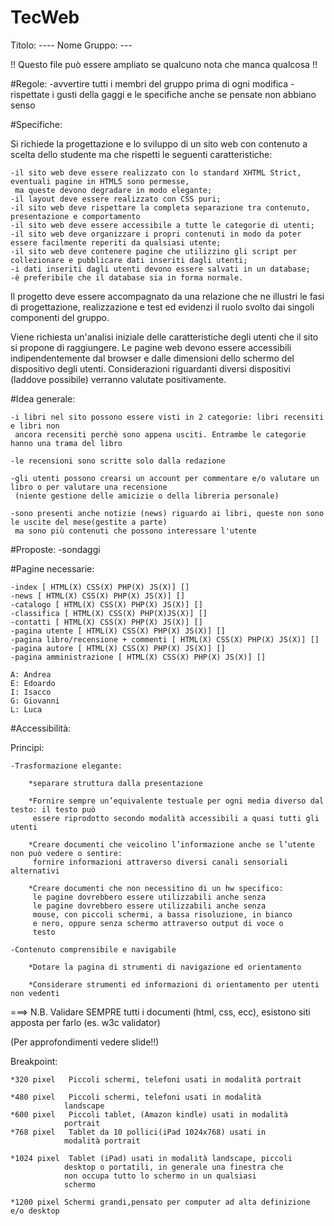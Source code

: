 # TecWeb

Titolo: ----
Nome Gruppo: ---

!! Questo file può essere ampliato se qualcuno nota che manca qualcosa !!

#Regole:
	-avvertire tutti i membri del gruppo prima di ogni modifica
	-rispettate i gusti della gaggi e le specifiche anche se pensate non abbiano senso

#Specifiche:

Si richiede la progettazione e lo sviluppo di un sito web con contenuto a scelta dello studente ma che rispetti le seguenti caratteristiche:

    -il sito web deve essere realizzato con lo standard XHTML Strict, eventuali pagine in HTML5 sono permesse, 
     ma queste devono degradare in modo elegante;
    -il layout deve essere realizzato con CSS puri;
    -il sito web deve rispettare la completa separazione tra contenuto, presentazione e comportamento
    -il sito web deve essere accessibile a tutte le categorie di utenti;
    -il sito web deve organizzare i propri contenuti in modo da poter essere facilmente reperiti da qualsiasi utente;
    -il sito web deve contenere pagine che utilizzino gli script per collezionare e pubblicare dati inseriti dagli utenti;
    -i dati inseriti dagli utenti devono essere salvati in un database;
    -è preferibile che il database sia in forma normale.

Il progetto deve essere accompagnato da una relazione che ne illustri le fasi di progettazione, realizzazione e test ed evidenzi il ruolo svolto dai 
singoli componenti del gruppo.

Viene richiesta un'analisi iniziale delle caratteristiche degli utenti che il sito si propone di raggiungere. Le pagine web devono essere accessibili 
indipendentemente dal browser e dalle dimensioni dello schermo del dispositivo degli utenti. 
Considerazioni riguardanti diversi dispositivi (laddove possibile) verranno valutate 
positivamente.

#Idea generale:

	-i libri nel sito possono essere visti in 2 categorie: libri recensiti e libri non 
	 ancora recensiti perchè sono appena usciti. Entrambe le categorie hanno una trama del libro
	
	-le recensioni sono scritte solo dalla redazione

	-gli utenti possono crearsi un account per commentare e/o valutare un libro o per valutare una recensione
	 (niente gestione delle amicizie o della libreria personale)

	-sono presenti anche notizie (news) riguardo ai libri, queste non sono le uscite del mese(gestite a parte)
	 ma sono più contenuti che possono interessare l'utente

#Proposte:
	-sondaggi


#Pagine necessarie:

	-index [ HTML(X) CSS(X) PHP(X) JS(X)] []
	-news [ HTML(X) CSS(X) PHP(X) JS(X)] []
	-catalogo [ HTML(X) CSS(X) PHP(X) JS(X)] []
	-classifica [ HTML(X) CSS(X) PHP(X)JS(X)] []
	-contatti [ HTML(X) CSS(X) PHP(X) JS(X)] []
	-pagina utente [ HTML(X) CSS(X) PHP(X) JS(X)] []
	-pagina libro/recensione + commenti [ HTML(X) CSS(X) PHP(X) JS(X)] []
	-pagina autore [ HTML(X) CSS(X) PHP(X) JS(X)] []
	-pagina amministrazione [ HTML(X) CSS(X) PHP(X) JS(X)] []

	A: Andrea
	E: Edoardo
	I: Isacco
	G: Giovanni
	L: Luca

#Accessibilità:

Principi:

	-Trasformazione elegante:
	
		*separare struttura dalla presentazione

		*Fornire sempre un’equivalente testuale per ogni media diverso dal testo: il testo può 
		 essere riprodotto secondo modalità accessibili a quasi tutti gli utenti
		
		*Creare documenti che veicolino l’informazione anche se l’utente non può vedere o sentire: 
		 fornire informazioni attraverso diversi canali sensoriali alternativi

		*Creare documenti che non necessitino di un hw specifico: 
		 le pagine dovrebbero essere utilizzabili anche senza 
		 le pagine dovrebbero essere utilizzabili anche senza 
		 mouse, con piccoli schermi, a bassa risoluzione, in bianco 
		 e nero, oppure senza schermo attraverso output di voce o 
		 testo

	-Contenuto comprensibile e navigabile
	
		*Dotare la pagina di strumenti di navigazione ed orientamento
		
		*Considerare strumenti ed informazioni di orientamento per utenti non vedenti

 ===> N.B.
		Validare SEMPRE tutti i documenti (html, css, ecc), esistono siti apposta per farlo (es. w3c validator)

(Per approfondimenti vedere slide!!)

Breakpoint:

	*320 pixel   Piccoli schermi, telefoni usati in modalità portrait

	*480 pixel   Piccoli schermi, telefoni usati in modalità 
				landscape
	*600 pixel   Piccoli tablet, (Amazon kindle) usati in modalità 
				portrait
	*768 pixel   Tablet da 10 pollici(iPad 1024x768) usati in 
				modalità portrait

	*1024 pixel  Tablet (iPad) usati in modalità landscape, piccoli 
				desktop o portatili, in generale una finestra che 
				non occupa tutto lo schermo in un qualsiasi 
				schermo

	*1200 pixel Schermi grandi,pensato per computer ad alta definizione e/o desktop
